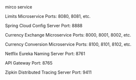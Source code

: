 mirco service

Limits Microservice Ports: 8080, 8081, etc.

Spring Cloud Config Server Port: 8888

Currency Exchange Microservice Ports: 8000, 8001, 8002, etc.

Currency Conversion Microservice Ports: 8100, 8101, 8102, etc.

Netflix Eureka Naming Server Port: 8761

API Gateway Port: 8765

Zipkin Distributed Tracing Server Port: 9411
